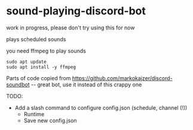 # sound-playing-discord-bot

work in progress, please don't try using this for now

plays scheduled sounds

you need ffmpeg to play sounds

```
sudo apt update
sudo apt install -y ffmpeg
```

Parts of code copied from https://github.com/markokajzer/discord-soundbot -- great bot, use it instead of this crappy one


TODO:
 - Add a slash command to configure config.json (schedule, channel (!))
   - Runtime
   - Save new config.json
